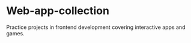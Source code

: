 # Web-app-collection
Practice projects in frontend development covering interactive apps and games.
